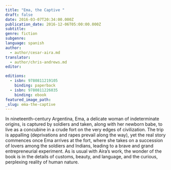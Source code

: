 ```yaml
---
title: "Ema, the Captive "
draft: false
date: 2016-03-07T20:34:00.000Z
publication_date: 2016-12-06T05:00:00.000Z
subtitle:
genre: fiction
subgenre:
language: spanish
author:
  - author/cesar-aira.md
translator:
  - author/chris-andrews.md
editor:

editions:
  - isbn: 9780811219105
    binding: paperback
  - isbn: 9780811226035
    binding: ebook
featured_image_path:
_slug: ema-the-captive
---
```


In nineteenth-century Argentina, Ema, a delicate woman of indeterminate origins, is captured by soldiers and taken, along with her newborn babe, to live as a concubine in a crude fort on the very edges of civilization. The trip is appalling (deprivations and rapes prevail along the way), yet the real story commences once Ema arrives at the fort, where she takes on a succession of lovers among the soldiers and Indians, leading to a brave and grand entrepreneurial experiment. As is usual with Aira’s work, the wonder of the book is in the details of customs, beauty, and language, and the curious, perplexing reality of human nature.

